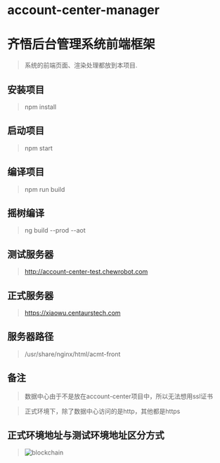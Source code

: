 # account-center-manager

# 齐悟后台管理系统前端框架
>系统的前端页面、渲染处理都放到本项目.

## 安装项目
>npm install

## 启动项目
>npm start

## 编译项目
>npm run build

## 摇树编译
>ng build --prod --aot

## 测试服务器
>http://account-center-test.chewrobot.com

## 正式服务器
>https://xiaowu.centaurstech.com

## 服务器路径
>/usr/share/nginx/html/acmt-front

## 备注
> 数据中心由于不是放在account-center项目中，所以无法想用ssl证书

> 正式环境下，除了数据中心访问的是http，其他都是https

## 正式环境地址与测试环境地址区分方式
> ![blockchain](https://www.baidu.com/img/bd_logo1.png?qua=high "区块链")
